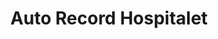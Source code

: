 ---
title: "Auto Record Hospitalet"
url: /lhospitalet-de-llobregat/auto-record-hospitalet/
shop: reparación de automóviles
---